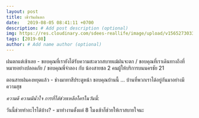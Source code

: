 ```yaml
---
layout: post
title: เช้าวันฝนตก
date:   2019-08-05 08:41:11 +0700
description: # Add post description (optional)
img: https://res.cloudinary.com/sdees-reallife/image/upload/v1565273033/IMG_8647.jpg # Add image post (optional)
tags: [2019-08]
author: # Add name author (optional)
---
```

ฝนตกแต่เช้าเลย - ขอบคุณที่เรายังได้รับความสะดวกสบายแม้ฝนจะตก / ขอบคุณที่เราเดินทางถึงที่หมายอย่างปลอดภัย / ขอบคุณพี่จำลอง กับ น้องสายชล 2 คนผู้ให้บริการบนนครชัย 21

ตอนสายฝนคงหยุดแล้ว - ช่างมาทาสีประตูหน้า ขอบคุณบ้านนี้ ... บ้านที่พวกเราได้อยู่กันมาอย่างมีความสุข

<i class="fa fa-child" style="color:plum"></i>

*ความดี ความมีน้ำใจ การที่ได้ช่วยเหลือใครในวันนี้*:

วันนี้ช่วยทำอะไรได้บ้าง? - มาทำงานตั้งแต่ 8 โมงเช้าก็ช่วยให้เราสบายใจนะ
